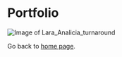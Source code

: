 # Portfolio
![Image of Lara_Analicia_turnaround](Tanksteezy.github.io/LaraAnalicia_Tutorial.PNG)


Go back to [home page](index.md).
